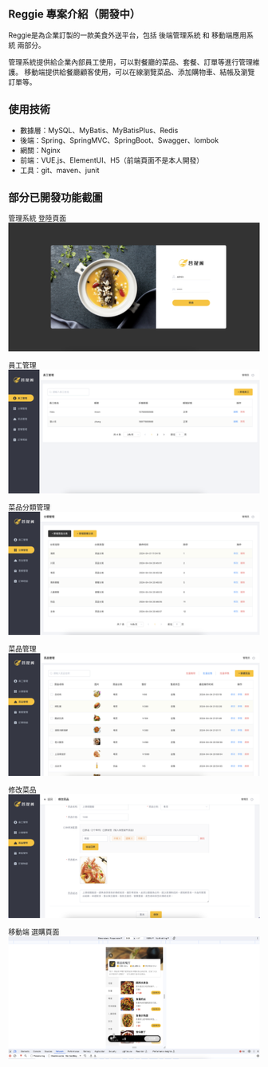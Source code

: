 ## Reggie 專案介紹（開發中）
Reggie是為企業訂製的一款美食外送平台，包括 後端管理系統 和 移動端應用系統 兩部分。

管理系統提供給企業內部員工使用，可以對餐廳的菜品、套餐、訂單等進行管理維護。
移動端提供給餐廳顧客使用，可以在線瀏覽菜品、添加購物車、結帳及瀏覽訂單等。

## 使用技術
* 數據層：MySQL、MyBatis、MyBatisPlus、Redis
* 後端：Spring、SpringMVC、SpringBoot、Swagger、lombok
* 網關：Nginx
* 前端：VUE.js、ElementUI、H5（前端頁面不是本人開發）
* 工具：git、maven、junit

## 部分已開發功能截圖
管理系統 登陸頁面
![image](https://raw.githubusercontent.com/imSurei/Reggie/master/pics/管理系統%20登陸頁面.png)

員工管理
![image](https://raw.githubusercontent.com/imSurei/Reggie/master/pics/員工管理.png)

菜品分類管理
![image](https://raw.githubusercontent.com/imSurei/Reggie/master/pics/菜品分類管理.png)

菜品管理
![image](https://raw.githubusercontent.com/imSurei/Reggie/master/pics/菜品管理.png)

修改菜品
![image](https://raw.githubusercontent.com/imSurei/Reggie/master/pics/修改菜品.png)

移動端 選購頁面
![image](https://raw.githubusercontent.com/imSurei/Reggie/master/pics/移動端選購頁面.png)
